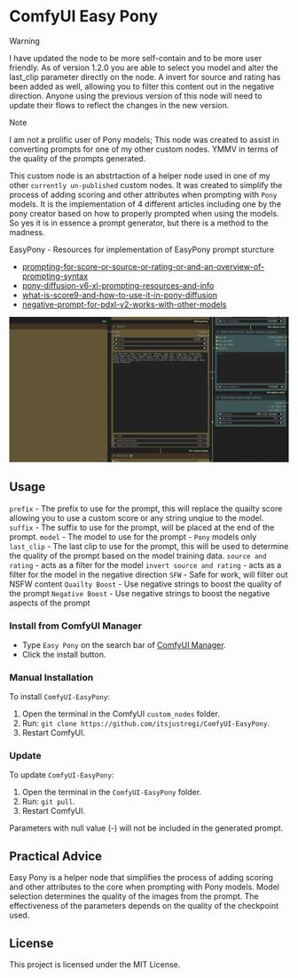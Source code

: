# ComfyUI Easy Pony

> [!WARNING]
> I have updated the node to be more self-contain and to be more user friendly. As of version 1.2.0 you are able to select you model and alter the last_clip parameter 
> directly on the node. A invert for source and rating has been added as well, allowing you to filter this content out in the negative direction. Anyone using the previous
> version of this node will need to update their flows to reflect the changes in the new version.

> [!NOTE]
> I am not a prolific user of Pony models; This node was created to assist in converting prompts for one of my other custom nodes. YMMV
> in terms of the quality of the prompts generated.

This custom node is an abstrtaction of a helper node used in one of my other `currently un-published` custom nodes. It was created
to simplify the process of adding scoring and other attributes when prompting with `Pony` models. It is the implementation of 4 different articles including one by the pony creator based on how to properly prompted when using the models. So yes it is in essence a prompt generator, but there is a method to the madness.

EasyPony - Resources for implementation of EasyPony prompt sturcture
- [prompting-for-score-or-source-or-rating-or-and-an-overview-of-prompting-syntax](https://civitai.com/articles/8547/prompting-for-score-or-source-or-rating-or-and-an-overview-of-prompting-syntax)
- [pony-diffusion-v6-xl-prompting-resources-and-info](https://civitai.com/articles/4871/pony-diffusion-v6-xl-prompting-resources-and-info)
- [what-is-score9-and-how-to-use-it-in-pony-diffusion](https://civitai.com/articles/4248/what-is-score9-and-how-to-use-it-in-pony-diffusion)
- [negative-prompt-for-pdxl-v2-works-with-other-models](https://civitai.com/articles/6160/negative-prompt-for-pdxl-v2-works-with-other-models)




![node](node.png)


## Usage

 `prefix` - The prefix to use for the prompt, this will replace the quailty score allowing you to use a
 custom score or any string unqiue to the model.
 `suffix` - The suffix to use for the prompt, will be placed at the end of the prompt.
 `model` - The model to use for the prompt - `Pony` models only
 `last_clip` - The last clip to use for the prompt, this will be used to determine the quality of the prompt based on the model training data.
 `source and rating` - acts as a filter for the model
 `invert source and rating` - acts as a filter for the model in the negative direction
 `SFW` - Safe for work, will filter out NSFW content
 `Quailty Boost` - Use negative strings to boost the quality of the prompt
 `Negative Boost` - Use negative strings to boost the negative aspects of the prompt

### Install from ComfyUI Manager

- Type `Easy Pony` on the search bar of [ComfyUI Manager](https://github.com/ltdrdata/ComfyUI-Manager).
- Click the install button.

### Manual Installation

To install `ComfyUI-EasyPony`:

1. Open the terminal in the ComfyUI `custom_nodes` folder.
2. Run: `git clone https://github.com/itsjustregi/ComfyUI-EasyPony`.
3. Restart ComfyUI.

### Update

To update `ComfyUI-EasyPony`:

1. Open the terminal in the `ComfyUI-EasyPony` folder.
2. Run: `git pull`.
3. Restart ComfyUI.

Parameters with null value (-) will not be included in the generated prompt.

## Practical Advice

Easy Pony is a helper node that simplifies the process of adding scoring and other attributes to the core when prompting with Pony models.
Model selection determines the quality of the images from the prompt. The effectiveness of the parameters depends on the quality of the checkpoint used.

## License

This project is licensed under the MIT License.